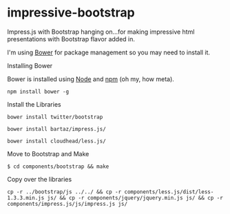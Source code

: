 impressive-bootstrap
====================

Impress.js with Bootstrap hanging on…for making impressive html presentations with Bootstrap flavor added in.

I'm using [Bower](https://github.com/twitter/bower) for package management so you may need to install it.

<a name="installing-bower" class="anchor" href="#installing-bower"><span class="mini-icon mini-icon-link"></span></a>Installing Bower</h3>
<p>Bower is installed using <a href="http://nodejs.org/">Node</a> and <a href="http://npmjs.org/">npm</a> (oh my, how meta).</p>
<pre><code>npm install bower -g</code></pre>
Install the Libraries
<pre><code>bower install twitter/bootstrap</code></pre>
<pre><code>bower install bartaz/impress.js/</code></pre>
<pre><code>bower install cloudhead/less.js/</code></pre>
Move to Bootstrap and Make
<pre><code>$ cd components/bootstrap && make</code></pre>
Copy over the libraries
<pre><code>cp -r ../bootstrap/js ../../ && cp -r components/less.js/dist/less-1.3.3.min.js js/ && cp -r components/jquery/jquery.min.js js/ && cp -r components/impress.js/js/impress.js js/</pre></code>
